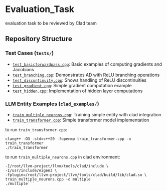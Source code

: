 # Evaluation_Task
evaluation task to be reviewed by Clad team
## Repository Structure

### Test Cases (`tests/`)
- [`test_basicforwardpass.cpp`](tests/test_basicforwardpass.cpp): Basic examples of computing gradients and Jacobians
- [`test_branching.cpp`](tests/test_branching.cpp): Demonstrates AD with ReLU branching operations
- [`test_discontinuity.cpp`](tests/test_discontinuity.cpp): Shows handling of ReLU discontinuities
- [`test_gradient.cpp`](tests/test_gradient.cpp): Simple gradient computation example
- [`test_hidden.cpp`](tests/test_hidden.cpp): Implementation of hidden layer computations

### LLM Entity Examples (`clad_examples/`)
- [`train_multiple_neurons.cpp`](clad_examples/train_multiple_neurons.cpp): Training simple entity with clad integration
- [`train_transformer.cpp`](clad_examples/train_transformer.cpp): Simple transformer model implementation

to run `train_transformer.cpp`:

```sudo apt-get install libeigen3-dev
clang++ -O3 -std=c++20 -fopenmp train_transformer.cpp -o train_transformer
./train_transformer
```

to run `train_multiple_neurons.cpp` in clad environment:

```clang++ -std=c++17 -O0 -g \
-I/root/llvm-project/llvm/tools/clad/include \
-I/usr/include/eigen3 \
-fplugin=/root/llvm-project/llvm/tools/clad/build/lib/clad.so \
train_multiple_neurons.cpp -o multiple
./multiple```
